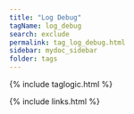 ```yaml
---
title: "Log Debug"
tagName: log_debug
search: exclude
permalink: tag_log_debug.html
sidebar: mydoc_sidebar
folder: tags
---
```

{% include taglogic.html %}

{% include links.html %}